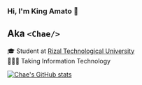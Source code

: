 ### Hi, I'm King Amato 👋
## Aka `<Chae/>`

🎓 Student at [Rizal Technological University](https://web.facebook.com/RizTechUniversity)<br/>
👩🏻‍💻 Taking Information Technology<br/>


[![Chae's GitHub stats](https://github-readme-stats.vercel.app/api?username=chaexd14&show_icons=true)](https://github.com/anuraghazra/github-readme-stats)
